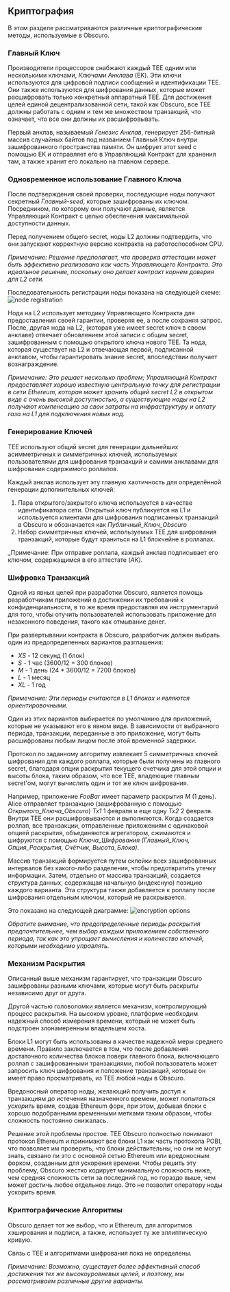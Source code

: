 ## Криптография
В этом разделе рассматриваются различные криптографические методы, используемые в Obscuro.

### Главный Ключ 
Производители процессоров снабжают каждый TEE одним или несколькими ключами, _Ключами Анклава_ (EK). Эти ключи используются для цифровой подписи сообщений и идентификации TEE. Они также используются для шифрования данных, которые может расшифровать только конкретный аппаратный TEE. Для достижения целей единой децентрализованной сети, такой как Obscuro, все TEE должны работать с одним и тем же множеством транзакций, что означает, что все они должны их расшифровывать.

Первый анклав, называемый _Генезис Анклав_, генерирует 256-битный массив случайных байтов под названием Главный Ключ внутри зашифрованного пространства памяти. Он шифрует этот seed с помощью EK и отправляет его в Управляющий Контракт для хранения там, а также хранит его локально на главном сервере.

### Одновременное использование Главного Ключа
После подтверждения своей проверки, последующие ноды получают секретный _Главный-seed_, которые зашифрованы их ключом. Посредником, по которому они получают данные, является Управляющий Контракт с целью обеспечения максимальной доступности данных.

Перед получением общего secret, ноды L2 должны подтвердить, что они запускают корректную версию контракта на работоспособном CPU.

_Примечание: Решение предполагает, что проверка аттестации может быть эффективно реализована как часть Управляющего Контракта. Это идеальное решение, поскольку оно делает контракт корнем доверия для L2 сети._

Последовательность регистрации ноды показана на следующей схеме:
![node registration](./images/node-registration.png)

Нода на L2 использует методику Управляющего Контракта для предоставления своей гарантии, проверяя ее, а после сохраняя запрос. После, другая нода на L2, (которая уже имеет secret ключ в своем анклаве) отвечает обновлением этой записи с общим secret, зашифрованным с помощью открытого ключа нового TEE. Та нода, которая существует на L2 и отвечающая первой, подписанной анклавом, чтобы гарантировать знание secret, впоследствии получает вознаграждение.

_Примечание: Это решает несколько проблем; Управляющий Контракт предоставляет хорошо известную центральную точку для регистрации в сети Ethereum, которая может хранить общий secret L2 в открытом виде с очень высокой доступностью, а существующие ноды на L2 получают компенсацию за свои затраты на инфраструктуру и оплату газа на L1 для подключения новых нод._

### Генерирование Ключей
TEE используют общий secret для генерации дальнейших асимметричных и симметричных ключей, используемых пользователями для шифрования транзакций и самими анклавами для шифрования содержимого роллапов.

Каждый анклав использует эту главную хаотичность для определённой генерации дополнительных ключей:

1. Пара открытого/закрытого ключа используется в качестве идентификатора сети. Открытый ключ публикуется на L1 и используется клиентами для шифрования подписанных транзакций в Obscuro и обозначается как _Публичный_Ключ_Obscuro_
2. Набор симметричных ключей, используемых TEE для шифрования транзакций, которые будут храниться на L1 блокчейне в роллапах.

_Примечание: При отправке роллапа, каждый анклав подписывает его ключом, содержащимся в его аттестате (_AK)._

### Шифровка Транзакций
Одной из явных целей при разработки Obscuro, является помощь разработчикам приложений в достижении их требований к конфиденциальности, в то же время предоставляя им инструментарий для того, чтобы отучить пользователей использовать приложение для незаконного поведения, такого как отмывание денег.

При развертывании контракта в Obscuro, разработчик должен выбрать один из предопределенных вариантов разглашения:

* _XS_ - 12 секунд (1 блок)
* _S_ - 1 час (3600/12 = 300 блоков)
* _M_ - 1 день (24 * 3600/12 = 7200 блоков)
* _L_ - 1 месяц
* _XL_ - 1 год

_Примечание: Эти периоды считаются в L1 блоках и являются ориентировочными._

Один из этих вариантов выбирается по умолчанию для приложений, которые не указывают его в явном виде. В зависимости от выбранного периода, транзакции, переданные в это приложение, могут быть расшифрованы любым лицом после этой временной задержки.

Протокол по заданному алгоритму извлекает 5 симметричных ключей шифрования для каждого роллапа, которые были получены из главного secret, благодаря опции раскрытия текущего счетчика для этой опции и высоты блока, таким образом, что все TEE, владеющие главным secret'ом, могут вычислить один и тот же ключ шифрования.

Например, приложение _FooBar_ имеет параметр раскрытия _M_ (1 день). Alice отправляет транзакцию (зашифрованную с помощью _Открытого_Ключа_Obscuro_) _Tx1_ 1 февраля и еще одну _Tx2_ 2 февраля. Внутри TEE они расшифровываются и выполняются. Когда создается роллап, все транзакции, отправленные приложениям с одинаковой опцией раскрытия, объединяются агрегатором, сжимаются и шифруются с помощью _Ключа_Шифрования_ _(Главный_Ключ, Опция_Раскрытия, Счётчик, Высота_Блока)_.

Массив транзакций формируется путем склейки всех зашифрованных интервалов без какого-либо разделения, чтобы предотвратить утечку информации. Затем, отдельно от массива транзакций, создается структура данных, содержащая начальную (индексную) позицию каждого варианта. Эта структура также добавляется к роллапу после шифрования отдельным ключом, который не раскрывается.

Это показано на следующей диаграмме:
![encryption options](./images/encryption-options.png)

_Обратите внимание, что предопределенные периоды раскрытия предпочтительнее, чем выбор каждым приложением собственного периода, так как это упрощает вычисления и количество ключей, которыми необходимо управлять._

### Механизм Раскрытия
Описанный выше механизм гарантирует, что транзакции Obscuro зашифрованы разными ключами, которые могут быть раскрыты независимо друг от друга.

Другой частью головоломки является механизм, контролирующий процесс раскрытия. На высоком уровне, платформе необходим надежный способ измерения времени, который не может быть подстроен злонамеренным владельцем хоста.

Блоки L1 могут быть использованы в качестве надежной меры среднего времени. Правило заключается в том, что после добавления достаточного количества блоков поверх главного блока, включающего роллап с зашифрованными транзакциями, любой пользователь может запросить ключ шифрования и положение транзакций, которые он имеет право просматривать, из TEE любой ноды в Obscuro.

Вредоносный оператор ноды, желающий получить доступ к транзакциям до истечения назначенного времени, может _попытаться ускорить_ время, создав Ethereum форк, при этом, добывая блоки с хорошо подобранными временными метками таким образом, чтобы сложность постоянно снижалась.

Решение этой проблемы простое. TEE Obscuro полностью понимают протокол Ethereum и принимают все блоки L1 как часть протокола POBI, что позволяет им проверить, что блоки действительны, но они не могут знать, связано ли это с основной сетью Ethereum или вредоносным форком, созданным для ускорения времени. Чтобы решить эту проблему, Obscuro жестко кодирует минимальную сложность ниже, чем средняя сложность сети за последний год, но гораздо выше, чем может достичь любое отдельное лицо. Это не позволит оператору ноды ускорить время.

### Криптографические Алгоритмы
Obscuro делает тот же выбор, что и Ethereum, для алгоритмов хэширования и подписи, а также, использует ту же эллиптическую кривую.

Связь с TEE и алгоритмами шифрования пока не определены.

_Примечание: Возможно, существует более эффективный способ достижения тех же высокоуровневых целей, и поэтому, мы рассматриваем различные другие варианты._
